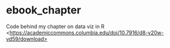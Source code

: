 # ebook_chapter
Code behind my chapter on data viz in R &lt;https://academiccommons.columbia.edu/doi/10.7916/d8-y20w-vd59/download>
